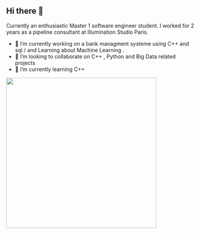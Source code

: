 ## Hi there 👋

Currently an enthusiastic Master 1 software engineer student. I worked for 2 years as a pipeline consultant at Illumination Studio Paris.
- 🔭 I’m currently working on a bank managment systeme using C++ and sql  / and Learning about Machine Learning .
- 👯 I’m looking to collaborate on C++ , Python and Big Data related projects
- 🌱 I’m currently learning C++
  
<!--
**triuyen/triuyen** is a ✨ _special_ ✨ repository because its `README.md` (this file) appears on your GitHub profile.

Here are some ideas to get you started:


- 🤔 I’m looking for help with ...
- 💬 Ask me about ...
- 📫 How to reach me: triuyentang@gmail.com
- 😄 Pronouns: ...
- ⚡ Fun fact: ...
-->

<img src="https://leetcard.jacoblin.cool/triuyen?theme=dark&font=IBM%20Plex%20Sans%20Hebrew&ext=heatmap" width="400">

<!--![Leetcode Stats](https://leetcard.jacoblin.cool/triuyen?theme=dark&font=IBM%20Plex%20Sans%20Hebrew&ext=heatmap)-->

